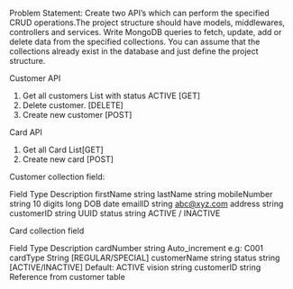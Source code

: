 Problem Statement:
Create two API’s which can perform the specified CRUD operations.The project structure should
have models, middlewares, controllers and services. Write MongoDB queries to fetch, update,
add or delete data from the specified collections. You can assume that the collections already
exist in the database and just define the project structure.


Customer API
1. Get all customers List with status ACTIVE [GET]
2. Delete customer. [DELETE]
3. Create new customer [POST]


Card API
1. Get all Card List[GET]
2. Create new card [POST]




Customer collection field:

Field Type Description
firstName string
lastName string
mobileNumber string 10 digits long
DOB date
emailID string abc@xyz.com
address string
customerID string UUID
status string ACTIVE / INACTIVE




Card collection field

Field Type Description
cardNumber string Auto_increment e.g: C001
cardType String [REGULAR/SPECIAL]
customerName string
status string [ACTIVE/INACTIVE] Default: ACTIVE
vision string
customerID string Reference from customer
table